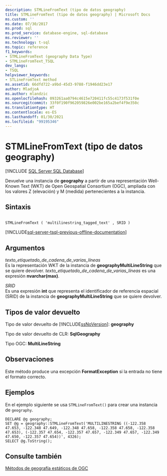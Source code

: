 ```yaml
---
description: STMLineFromText (tipo de datos geography)
title: STMLineFromText (tipo de datos geography) | Microsoft Docs
ms.custom: ''
ms.date: 07/30/2017
ms.prod: sql
ms.prod_service: database-engine, sql-database
ms.reviewer: ''
ms.technology: t-sql
ms.topic: reference
f1_keywords:
- STMLineFromText (geography Data Type)
- STMLineFromText_TSQL
dev_langs:
- TSQL
helpviewer_keywords:
- STLineFromText method
ms.assetid: 66dfd722-a9bd-45d3-9788-f1946dd23e17
author: MladjoA
ms.author: mlandzic
ms.openlocfilehash: 093261aa0794c4615e720411fc55c4173f531f0e
ms.sourcegitcommit: 33f0f190f962059826e002be165a2bef4f9e350c
ms.translationtype: HT
ms.contentlocale: es-ES
ms.lasthandoff: 01/30/2021
ms.locfileid: "99195346"
---
```

# <a name="stmlinefromtext-geography-data-type"></a>STMLineFromText (tipo de datos geography)
[!INCLUDE [SQL Server SQL Database](../../includes/applies-to-version/sql-asdb.md)]

Devuelve una instancia de **geography** a partir de una representación Well-Known Text (WKT) de Open Geospatial Consortium (OGC), ampliada con los valores Z (elevación) y M (medida) pertenecientes a la instancia.
  
## <a name="syntax"></a>Sintaxis  
  
```  
  
STMLineFromText ( 'multilinestring_tagged_text' , SRID )  
```  
  
[!INCLUDE[sql-server-tsql-previous-offline-documentation](../../includes/sql-server-tsql-previous-offline-documentation.md)]

## <a name="arguments"></a>Argumentos
 *texto_etiquetado_de_cadena_de_varias_líneas*  
 Es la representación WKT de la instancia de **geographyMultiLineString** que se quiere devolver. *texto_etiquetado_de_cadena_de_varias_líneas* es una expresión **nvarchar(max)**.  
  
 *SRID*  
 Es una expresión **int** que representa el identificador de referencia espacial (SRID) de la instancia de **geographyMultiLineString** que se quiere devolver.  
  
## <a name="return-types"></a>Tipos de valor devuelto  
 Tipo de valor devuelto de [!INCLUDE[ssNoVersion](../../includes/ssnoversion-md.md)]: **geography**  
  
 Tipo de valor devuelto de CLR: **SqlGeography**  
  
 Tipo OGC: **MultiLineString**  
  
## <a name="remarks"></a>Observaciones  
 Este método produce una excepción **FormatException** si la entrada no tiene el formato correcto.  
  
## <a name="examples"></a>Ejemplos  
 En el ejemplo siguiente se usa `STMLineFromText()` para crear una instancia de `geography`.  
  
```  
DECLARE @g geography;  
SET @g = geography::STMLineFromText('MULTILINESTRING ((-122.358 47.653, -122.348 47.649, -122.348 47.658, -122.358 47.658, -122.358 47.653), (-122.357 47.654, -122.357 47.657, -122.349 47.657, -122.349 47.650, -122.357 47.654))', 4326);  
SELECT @g.ToString();  
```  
  
## <a name="see-also"></a>Consulte también  
 [Métodos de geografía estáticos de OGC](../../t-sql/spatial-geography/ogc-static-geography-methods.md)  
  
  

